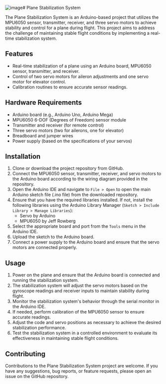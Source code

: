 ![image](https://github.com/AnukaMithara/Plane-Stabilization-System/assets/48363103/28fc8398-4b1f-4158-b45e-955fa606636a)# Plane Stabilization System

The Plane Stabilization System is an Arduino-based project that utilizes the MPU6050 sensor, transmitter, receiver, and three servo motors to achieve stability and control for a plane during flight. This project aims to address the challenge of maintaining stable flight conditions by implementing a real-time stabilization system.

## Features

- Real-time stabilization of a plane using an Arduino board, MPU6050 sensor, transmitter, and receiver.
- Control of two servo motors for aileron adjustments and one servo motor for elevator control.
- Calibration routines to ensure accurate sensor readings.

## Hardware Requirements

- Arduino board (e.g., Arduino Uno, Arduino Mega)
- MPU6050 6-DOF (Degrees of Freedom) sensor module
- Transmitter and receiver (for remote control)
- Three servo motors (two for ailerons, one for elevator)
- Breadboard and jumper wires
- Power supply (based on the specifications of your servos)

## Installation

1. Clone or download the project repository from GitHub.
2. Connect the MPU6050 sensor, transmitter, receiver, and servo motors to the Arduino board according to the wiring diagram provided in the repository.
3. Open the Arduino IDE and navigate to `File > Open` to open the main Arduino sketch file (.ino file) from the downloaded repository.
4. Ensure that you have the required libraries installed. If not, install the following libraries using the Arduino Library Manager (`Sketch > Include Library > Manage Libraries`):
   - Servo by Arduino
   - MPU6050 by Jeff Rowberg
5. Select the appropriate board and port from the `Tools` menu in the Arduino IDE.
6. Upload the sketch to the Arduino board.
7. Connect a power supply to the Arduino board and ensure that the servo motors are connected properly.

## Usage

1. Power on the plane and ensure that the Arduino board is connected and running the stabilization system.
2. The stabilization system will adjust the servo motors based on the gyroscope readings and receiver inputs to maintain stability during flight.
3. Monitor the stabilization system's behavior through the serial monitor in the Arduino IDE.
4. If needed, perform calibration of the MPU6050 sensor to ensure accurate readings.
5. Adjust the code and servo positions as necessary to achieve the desired stabilization performance.
6. Test the stabilization system in a controlled environment to evaluate its effectiveness in maintaining stable flight conditions.

## Contributing

Contributions to the Plane Stabilization System project are welcome. If you have any suggestions, bug reports, or feature requests, please open an issue on the GitHub repository.
